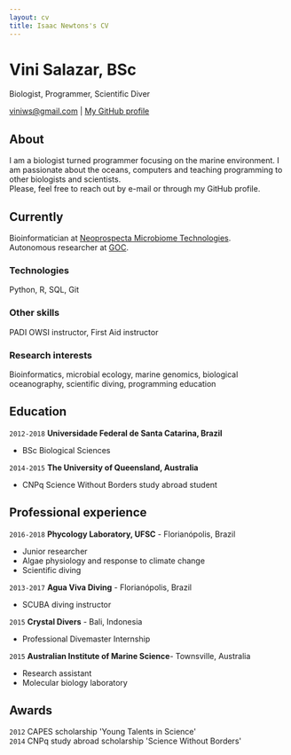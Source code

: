 ```yaml
---
layout: cv
title: Isaac Newtons's CV
---
```

# Vini Salazar, BSc
Biologist, Programmer, Scientific Diver

<div id="webaddress">
<a href="viniws@gmail.com">viniws@gmail.com</a>
| <a href="https://github.com/vinisalazar">My GitHub profile</a>
</div>

## About
I am a biologist turned programmer focusing on the marine environment. I am passionate about the oceans, computers and teaching programming to other biologists and scientists.  
Please, feel free to reach out by e-mail or through my GitHub profile.

## Currently

Bioinformatician at <a href="https://neoprospecta.com/">Neoprospecta Microbiome Technologies</a>.    
Autonomous researcher at <a href="https://github.com/Grupo-de-Oceanografia-Costeira/">GOC</a>.

### Technologies

Python, R, SQL, Git

### Other skills

PADI OWSI instructor, First Aid instructor

### Research interests

Bioinformatics, microbial ecology, marine genomics, biological oceanography, scientific diving, programming education

## Education

`2012-2018`
__Universidade Federal de Santa Catarina, Brazil__

- BSc Biological Sciences

`2014-2015`
__The University of Queensland, Australia__

- CNPq Science Without Borders study abroad student

## Professional experience

`2016-2018`
__Phycology Laboratory, UFSC__ - Florianópolis, Brazil
- Junior researcher
- Algae physiology and response to climate change
- Scientific diving

`2013-2017`
__Agua Viva Diving__ - Florianópolis, Brazil
- SCUBA diving instructor

`2015`
__Crystal Divers__ - Bali, Indonesia
- Professional Divemaster Internship

`2015`
__Australian Institute of Marine Science__- Townsville, Australia
- Research assistant
- Molecular biology laboratory


## Awards

`2012`
CAPES scholarship 'Young Talents in Science'  
`2014`
CNPq study abroad scholarship 'Science Without Borders'
